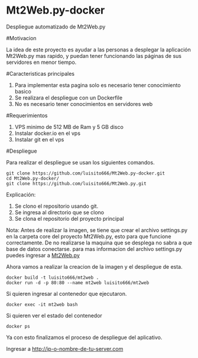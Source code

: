 # Mt2Web.py-docker

Despliegue automatizado de Mt2Web.py

#Motivacion

La idea de este proyecto es ayudar a las personas a desplegar la aplicación Mt2Web.py mas rapido, y puedan tener funcionando las páginas de sus servidores en menor tiempo.

#Caracteristicas principales

1. Para implementar esta pagina solo es necesario tener conocimiento basico
2. Se realizara el despliegue con un Dockerfile
3. No es necesario tener conocimientos en servidores web

#Requerimientos

1. VPS minimo de 512 MB de Ram y 5 GB disco
2. Instalar docker.io en el vps
3. Instalar git en el vps

#Despliegue

Para realizar el despliegue se usan los siguientes comandos.

```
git clone https://github.com/luisito666/Mt2Web.py-docker.git
cd Mt2Web.py-docker/
git clone https://github.com/luisito666/Mt2Web.py.git
```
Explicación:
1. Se clono el repositorio usando git.
2. Se ingresa al directorio que se clono
3. Se clona el repositorio del proyecto principal

Nota: Antes de realizar la imagen, se tiene que crear el archivo settings.py en la carpeta core del proyecto Mt2Web.py, esto para que funcione correctamente. De no realizarse la maquina que se desplega no sabra a que base de datos conectarse.
para mas informacion del archivo settings.py puedes ingresar a [Mt2Web.py](https://github.com/luisito666/Mt2Web.py)

Ahora vamos a realizar la creacion de la imagen y el despliegue de esta.

```
docker build -t luisito666/mt2web .
docker run -d -p 80:80 --name mt2web luisito666/mt2web
```

Si quieren ingresar al contenedor que ejecutaron.

```
docker exec -it mt2web bash
```

Si quieren ver el estado del contenedor

```
docker ps
```

Ya con esto finalizamos el proceso de despliegue del aplicativo.

Ingresar a http://ip-o-nombre-de-tu-server.com
